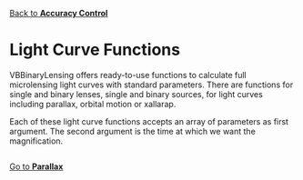 [Back to **Accuracy Control**](AccuracyControl.md)

# Light Curve Functions

VBBinaryLensing offers ready-to-use functions to calculate full microlensing light curves with standard parameters. There are functions for single and binary lenses, single and binary sources, for light curves including parallax, orbital motion or xallarap.

Each of these light curve functions accepts an array of parameters as first argument. The second argument is the time at which we want the magnification.

```

```


[Go to **Parallax**](Parallax.md)
